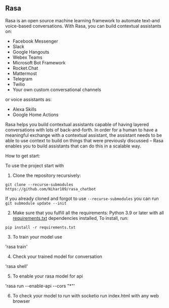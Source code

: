 ## Rasa 

Rasa is an open source machine learning framework to automate text-and voice-based conversations. With Rasa, you can build contextual assistants on:
- Facebook Messenger
- Slack
- Google Hangouts
- Webex Teams
- Microsoft Bot Framework
- Rocket.Chat
- Mattermost
- Telegram
- Twilio
- Your own custom conversational channels

or voice assistants as:
- Alexa Skills
- Google Home Actions

Rasa helps you build contextual assistants capable of having layered conversations with
lots of back-and-forth. In order for a human to have a meaningful exchange with a contextual
assistant, the assistant needs to be able to use context to build on things that were previously
discussed – Rasa enables you to build assistants that can do this in a scalable way.

How to get start:

To use the project start with
1. Clone the repository recursively:

`git clone --recurse-submodules https://github.com/Nihar109/rasa_chatbot`

If you already cloned and forgot to use `--recurse-submodules` you can run `git submodule update --init`

2. Make sure that you fulfill all the requirements: Python 3.9 or later with all [requirements.txt](https://github.com/Nihar109/rasa_chatbot/requirements.txt) dependencies installed, To install, run:

`pip install -r requirements.txt`

3. To train your model use

'rasa train'

4. Check your trained model for conversation

'rasa shell'

5. To enable your rasa model for api 

'rasa run --enable-api --cors "*"'

6. To check your model to run with socketio run index.html with any web browser

